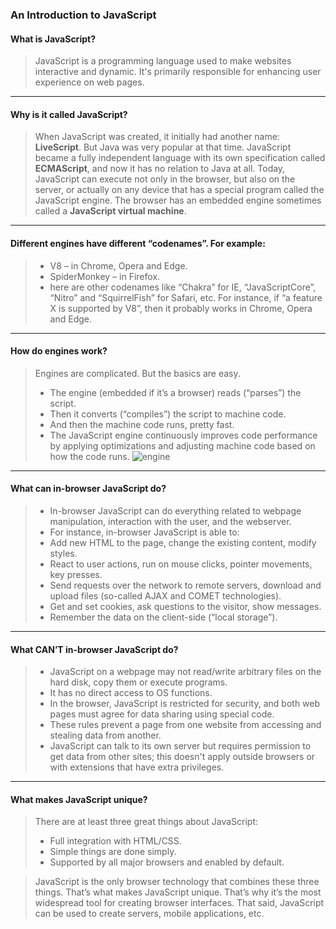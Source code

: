 ### An Introduction to JavaScript

#### What is JavaScript?
> JavaScript is a programming language used to make websites interactive and dynamic. It's primarily responsible for enhancing user experience on web pages.
---
#### Why is it called JavaScript?
> When JavaScript was created, it initially had another name: **LiveScript**. But Java was very popular at that time.
JavaScript became a fully independent language with its own specification called **ECMAScript**, and now it has no relation to Java at all.
Today, JavaScript can execute not only in the browser, but also on the server, or actually on any device that has a special program called the JavaScript engine.
The browser has an embedded engine sometimes called a **JavaScript virtual machine**.
---
#### Different engines have different “codenames”. For example:

> - V8 – in Chrome, Opera and Edge.
> - SpiderMonkey – in Firefox.
> -  here are other codenames like “Chakra” for IE, “JavaScriptCore”, “Nitro” and “SquirrelFish” for Safari, etc.
> For instance, if “a feature X is supported by V8”, then it probably works in Chrome, Opera and Edge.
---
#### How do engines work?
> Engines are complicated. But the basics are easy.
> - The engine (embedded if it’s a browser) reads (“parses”) the script.
> - Then it converts (“compiles”) the script to machine code.
> - And then the machine code runs, pretty fast.
> - The JavaScript engine continuously improves code performance by applying optimizations and adjusting machine code based on how the code runs.
![engine](https://static.javatpoint.com/javascriptpages/images/how-does-javascript-work2.jpg)
---
#### What can in-browser JavaScript do?
> - In-browser JavaScript can do everything related to webpage manipulation, interaction with the user, and the webserver.
> - For instance, in-browser JavaScript is able to:
> - Add new HTML to the page, change the existing content, modify styles.
> - React to user actions, run on mouse clicks, pointer movements, key presses.
> - Send requests over the network to remote servers, download and upload files (so-called AJAX and COMET technologies).
> - Get and set cookies, ask questions to the visitor, show messages.
> - Remember the data on the client-side (“local storage”).
---
#### What CAN’T in-browser JavaScript do?
> - JavaScript on a webpage may not read/write arbitrary files on the hard disk, copy them or execute programs.
> - It has no direct access to OS functions.
> - In the browser, JavaScript is restricted for security, and both web pages must agree for data sharing using special code.
> - These rules prevent a page from one website from accessing and stealing data from another.
> - JavaScript can talk to its own server but requires permission to get data from other sites; this doesn't apply outside browsers or with extensions that have extra privileges.
----
#### What makes JavaScript unique?
> There are at least three great things about JavaScript:
> - Full integration with HTML/CSS.
> - Simple things are done simply.
> - Supported by all major browsers and enabled by default.

> JavaScript is the only browser technology that combines these three things.
> That’s what makes JavaScript unique. That’s why it’s the most widespread tool for creating browser interfaces.
> That said, JavaScript can be used to create servers, mobile applications, etc.
